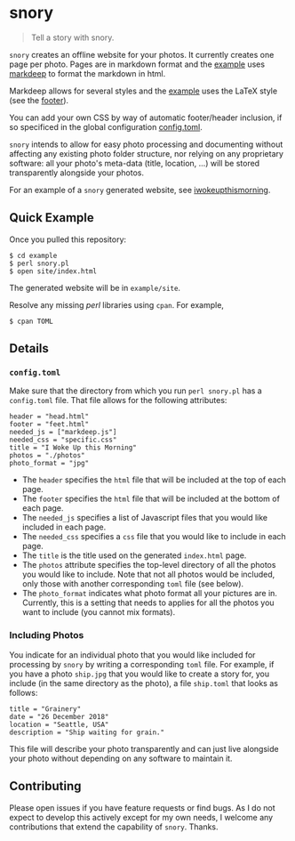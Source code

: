 # snory

> Tell a story with snory. 

`snory` creates an offline website for your photos. It currently creates 
one page per photo. Pages are in markdown format and the [example](./example) uses 
[markdeep](https://casual-effects.com/markdeep/) to format the markdown in html.

Markdeep allows for several styles and the [example](./example) uses the LaTeX style (see the [footer](./example/feet.html)).

You can add your own CSS by way of automatic footer/header inclusion, if so specificed in the global configuration [config.toml](./example/config.toml).

`snory` intends to allow for easy photo processing and documenting without affecting any existing photo folder structure, nor relying on
any proprietary software: all your photo's meta-data (title, location, ...) will be stored transparently alongside your photos.

For an example of a `snory` generated website, see [iwokeupthismorning](http://iwokeupthismorning.net).

## Quick Example

Once you pulled this repository:

```
$ cd example
$ perl snory.pl
$ open site/index.html
```

The generated website will be in `example/site`.

Resolve any missing _perl_ libraries using `cpan`. For example,

```
$ cpan TOML
```

## Details

### `config.toml`

Make sure that the directory from which you run `perl snory.pl` has a `config.toml` file. That file 
allows for the following attributes:

```
header = "head.html"
footer = "feet.html"
needed_js = ["markdeep.js"]
needed_css = "specific.css"
title = "I Woke Up this Morning"
photos = "./photos"
photo_format = "jpg"
```

- The `header` specifies the `html` file that will be included at the top of each page. 
- The `footer` specifies the `html` file that will be included at the bottom of each page.
- The `needed_js` specifies a list of Javascript files that you would like included in each page.
- The `needed_css` specifies a `css` file that you would like to include in each page.
- The `title` is the title used on the generated `index.html` page.
- The `photos` attribute specifies the top-level directory of all the photos you would like to include. Note that not all photos would be included, only those with another corresponding
`toml` file (see below).
- The `photo_format` indicates what photo format all your pictures are in. Currently, this is a setting that needs to applies for all the photos you want to include (you cannot mix formats).

### Including Photos

You indicate for an individual photo that you would like included for processing by `snory` by writing a corresponding `toml` file. 
For example, if you have a photo `ship.jpg` that you would like
to create a story for, you include (in the same directory as the photo), a file `ship.toml` that looks as follows:

```
title = "Grainery"
date = "26 December 2018"
location = "Seattle, USA"
description = "Ship waiting for grain."
```

This file will describe your photo transparently and can just live alongside your photo without depending on any software to maintain it.

## Contributing

Please open issues if you have feature requests or find bugs. As I do not expect to develop this actively except for my own needs,
 I welcome any contributions that extend the capability of `snory`. Thanks.